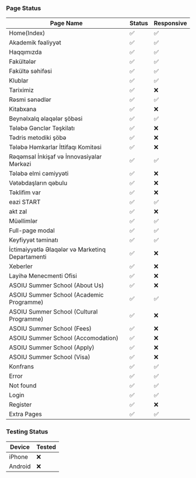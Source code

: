 ### Page Status

| Page Name                                        | Status  | Responsive |
|--------------------------------------------------|---------|-------------|
| Home(Index)                                      | ✅      | ✅          |
| Akademik fəaliyyət                               | ✅      | ✅          |
| Haqqımızda                                       | ✅      | ✅          |
| Fakültələr                                       | ✅      | ✅          |
| Fakültə səhifəsi                                 | ✅      | ✅          |
| Klublar                                          | ✅      | ✅          |
| Tariximiz                                        | ✅      | ❌          |
| Rəsmi sənədlər                                   | ✅      | ✅          |
| Kitabxana                                        | ✅      | ❌          |
| Beynəlxalq əlaqələr şöbəsi                       | ✅      | ✅          |
| Tələbə Gənclər Təşkilatı                         | ✅      | ❌          |
| Tədris metodiki şöbə                             | ✅      | ❌          |
| Tələbə Həmkarlar İttifaqı Komitəsi               | ✅      | ❌          |
| Rəqəmsal İnkişaf və İnnovasiyalar Mərkəzi        | ✅      | ✅          |
| Tələbə elmi cəmiyyəti                            | ✅      | ❌          |
| Vətəbdaşların qəbulu                             | ✅      | ❌          |
| Təklifim var                                     | ✅      | ❌          |
| eazi START                                       | ✅      | ✅          |
| akt zal                                          | ✅      | ❌          |
| Müəllimlər                                       | ✅      | ✅          |
| Full-page modal                                  | ✅      | ✅          |
| Keyfiyyət təminatı                               | ✅      | ✅          |
| İctimaiyyətlə Əlaqələr və Marketinq Departamenti | ✅      | ❌          |
| Xeberler                                         | ✅      | ❌          |
| Layihə Menecmenti Ofisi                          | ✅      | ❌          |
| ASOIU Summer School (About Us)                   | ✅      | ❌          |
| ASOIU Summer School (Academic Programme)         | ✅      | ✅          |
| ASOIU Summer School (Cultural Programme)         | ✅      | ❌          |
| ASOIU Summer School (Fees)                       | ✅      | ❌          |
| ASOIU Summer School (Accomodation)               | ✅      | ❌          |
| ASOIU Summer School (Apply)                      | ✅      | ❌          |
| ASOIU Summer School (Visa)                       | ✅      | ❌          |
| Konfrans                                         | ✅      | ✅          |
| Error                                            | ✅      | ✅          |
| Not found                                        | ✅      | ✅          |
| Login                                            | ✅      | ✅          |
| Register                                         | ✅      | ❌          |
| Extra Pages                                      | ✅      | ✅          |

### Testing Status

| Device  | Tested |
|---------|--------|
| iPhone  | ❌      |
| Android | ❌      |